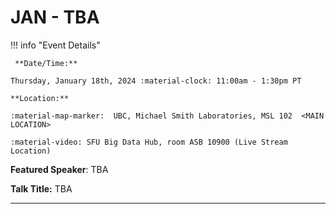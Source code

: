 # JAN - TBA

!!! info "Event Details"

     **Date/Time:**

    Thursday, January 18th, 2024 :material-clock: 11:00am - 1:30pm PT

    **Location:**

    :material-map-marker:  UBC, Michael Smith Laboratories, MSL 102  <MAIN LOCATION>

    :material-video: SFU Big Data Hub, room ASB 10900 (Live Stream Location)

**Featured Speaker**: TBA

**Talk Title:** TBA

<!-- ![type:video](https://www.youtube.com/embed/<CODE>) -->

<!-- **Affiliation:** <TODO>

**Bio:**

<TODO>

**Abstract:**

<TODO> -->

---
<!--
**Trainee Speaker:** <TODO>

**Affiliation:** <TODO>

**Talk Title**: <TODO> -->
